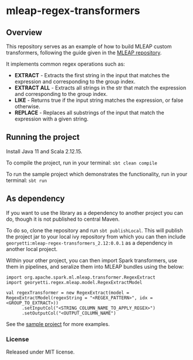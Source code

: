 # mleap-regex-transformers
## Overview
This repository serves as an example of how to build MLEAP custom transformers, following the guide given in the [MLEAP repository](https://combust.github.io/mleap-docs/mleap-runtime/custom-transformer.html). 

It implements common regex operations such as:

- **EXTRACT** - Extracts the first string in the input that matches the expression and corresponding to the group index.
- **EXTRACT ALL** - Extracts all strings in the str that match the expression and corresponding to the group index.
- **LIKE** - Returns true if the input string matches the expression, or false otherwise.
- **REPLACE** - Replaces all substrings of the input that match the expression with a given string.

## Running the project

Install Java 11 and Scala 2.12.15.

To compile the project, run in your terminal:
```sbt clean compile```

To run the sample project which demonstrates the functionality, run in your terminal:
```sbt run```

## As dependency
If you want to use the library as a dependency to another project you can do, though it is not published to central Maven. 

To do so, clone the repository and run `sbt publishLocal`. 
This will publish the project jar to your local ivy repository from which you can then include `georyetti:mleap-regex-transformers_2.12:0.0.1` as a dependency in another local project.

Within your other project, you can then import Spark transformers, use them in pipelines, and seralize them into MLEAP bundles using the below:
```
import org.apache.spark.ml.mleap.transformer.RegexExtract
import georyetti.regex.mleap.model.RegexExtractModel

val regexTransformer = new RegexExtract(model = RegexExtractModel(regexString = "<REGEX_PATTERN>", idx = <GROUP_TO_EXTRACT>))
      .setInputCol("<STRING_COLUMN_NAME_TO_APPLY_REGEX>")
      .setOutputCol("<OUTPUT_COLUMN_NAME")
```

See the [sample project](src/main/scala/Sample.scala) for more examples. 

### License
Released under MIT license.
